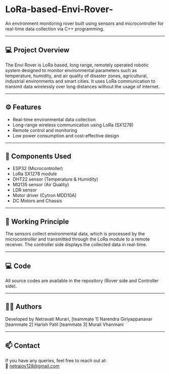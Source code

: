 # LoRa-based-Envi-Rover-
An environment monitoring rover built using sensors and microcontroller for real-time data collection via C++ programming.

---

## 💻 Project Overview



The Envi Rover is LoRa based, long range, remotely operated robotic system designed to monitor environmental parameters such as temperature, humidity, and air quality of disaster zones, agricultural, industrial environments and smart cities. It uses LoRa communication to transmit data wirelessly over long distances without the usage of internet.

---

## ⚙️ Features
- Real-time environmental data collection  
- Long-range wireless communication using LoRa (SX1278) 
- Remote control and monitoring  
- Low power consumption and cost-effective design  

---

## 🧩 Components Used
- ESP32 (Microcontroller)  
- LoRa SX1278 module  
- DHT22 sensor (Temperature & Humidity)  
- MQ135 sensor (Air Quality)
- LDR sensor 
- Motor driver (Cytron MDD10A)  
- DC Motors and Chassis  

---

## 🔧 Working Principle
The sensors collect environmental data, which is processed by the microcontroller and transmitted through the LoRa module to a remote receiver. The controller side displays the collected data in real-time.

---

## 💻 Code
All source codes are available in the repository (Rover side and Controller side).

---

## 🧑‍💻 Authors
Developed by Netravati Murari, [teammate 1] Narendra Giriyappanavar
[teammate 2] Harish Patil
[teammate 3] Murali Vhanmani

---

## 📫 Contact
If you have any queries, feel free to reach out at:  
📧 netrajoy128@gmail.com
